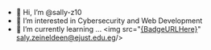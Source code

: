 - 👋 Hi, I’m @sally-z10
- 👀 I’m interested in Cybersecurity and Web Development
- 🌱 I’m currently learning ...
<img src="[{BadgeURLHere}](https://img.shields.io/badge/Gmail-D14836?style=for-the-badge&logo=gmail&logoColor=white
)" saly.zeineldeen@ejust.edu.eg/>

<!---
- 💞️ I’m looking to collaborate on ...
- 📫 How to reach me ...
- 😄 Pronouns: ...
- ⚡ Fun fact: ...
--->
<!---
sally-z10/sally-z10 is a ✨ special ✨ repository because its `README.md` (this file) appears on your GitHub profile.
You can click the Preview link to take a look at your changes.
--->
